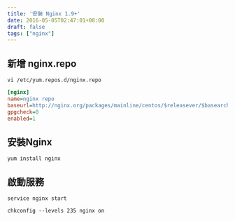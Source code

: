 ```yaml
---
title: '安裝 Nginx 1.9+'
date: 2016-05-05T02:47:01+08:00
draft: false
tags: ["nginx"]
---
```


## 新增 nginx.repo

`vi /etc/yum.repos.d/nginx.repo`

```ini
[nginx]
name=nginx repo
baseurl=http://nginx.org/packages/mainline/centos/$releasever/$basearch/
gpgcheck=0
enabled=1
```

## 安裝Nginx

`yum install nginx`

## 啟動服務

`service nginx start`
  
`chkconfig --levels 235 nginx on`
